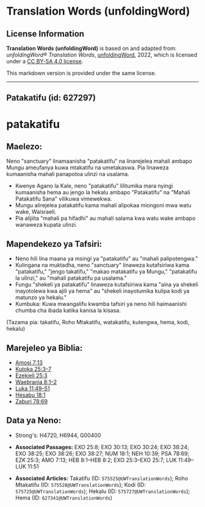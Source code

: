 # Translation Words (unfoldingWord)

## License Information

**Translation Words (unfoldingWord)** is based on and adapted from: _unfoldingWord® Translation Words_, [unfoldingWord](https://unfoldingword.org/utw), 2022, which is licensed under a [CC BY-SA 4.0 license](https://creativecommons.org/licenses/by-sa/4.0/legalcode.en).

This markdown version is provided under the same license.



--------------------------------

## Patakatifu (id: 627297)

patakatifu
==========

Maelezo:
--------

Neno "sanctuary" linamaanisha "patakatifu" na linarejelea mahali ambapo Mungu ameufanya kuwa mtakatifu na umetakaswa. Pia linaweza kumaanisha mahali panapotoa ulinzi na usalama.

* Kwenye Agano la Kale, neno "patakatifu" lilitumika mara nyingi kumaanisha hema au jengo la hekalu ambapo "Patakatifu" na "Mahali Patakatifu Sana" vilikuwa vimewekwa.
* Mungu alirejelea patakatifu kama mahali alipokaa miongoni mwa watu wake, Waisraeli.
* Pia alijiita "mahali pa hifadhi" au mahali salama kwa watu wake ambapo wanaweza kupata ulinzi.

Mapendekezo ya Tafsiri:
-----------------------

* Neno hili lina maana ya msingi ya "patakatifu" au "mahali palipotengwa."
* Kulingana na muktadha, neno "sanctuary" linaweza kutafsiriwa kama "patakatifu," "jengo takatifu," "makao matakatifu ya Mungu," "patakatifu la ulinzi," au "mahali patakatifu pa usalama."
* Fungu "shekeli ya patakatifu" linaweza kutafsiriwa kama "aina ya shekeli inayotolewa kwa ajili ya hema" au "shekeli inayotumika kulipa kodi ya matunzo ya hekalu."
* Kumbuka: Kuwa mwangalifu kwamba tafsiri ya neno hili haimaanishi chumba cha ibada katika kanisa la kisasa.

(Tazama pia: takatifu, Roho Mtakatifu, watakatifu, kutengwa, hema, kodi, hekalu)

Marejeleo ya Biblia:
--------------------

* [Amosi 7:13](https://ref.ly/Amos7:13)
* [Kutoka 25:3–7](https://ref.ly/Exod25:3-Exod25:7)
* [Ezekieli 25:3](https://ref.ly/Ezek25:3)
* [Waebrania 8:1–2](https://ref.ly/Heb8:1-Heb8:2)
* [Luka 11:49–51](https://ref.ly/Luke11:49-Luke11:51)
* [Hesabu 18:1](https://ref.ly/Num18:1)
* [Zaburi 78:69](https://ref.ly/Ps78:69)

Data ya Neno:
-------------

* Strong's: H4720, H6944, G00400

* **Associated Passages:** EXO 25:8; EXO 30:13; EXO 30:24; EXO 38:24; EXO 38:25; EXO 38:26; EXO 38:27; NUM 18:1; NEH 10:39; PSA 78:69; EZK 25:3; AMO 7:13; HEB 8:1–HEB 8:2; EXO 25:3–EXO 25:7; LUK 11:49–LUK 11:51
* **Associated Articles:** Takatifu (ID: `575525@UWTranslationWords`); Roho Mtakatifu (ID: `575528@UWTranslationWords`); Kodi (ID: `575725@UWTranslationWords`); Hekalu (ID: `575727@UWTranslationWords`); Hema (ID: `627341@UWTranslationWords`)

